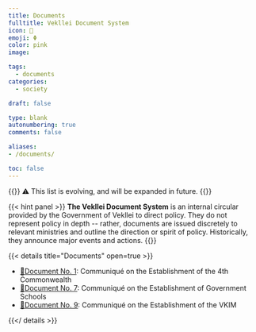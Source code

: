 ```yaml
---
title: Documents
fulltitle: Vekllei Document System
icon: 📄
emoji: Φ
color: pink
image: 

tags: 
  - documents
categories:
  - society

draft: false

type: blank
autonumbering: true
comments: false

aliases:
- /documents/

toc: false
---
```

{{<hint>}}
<span class="smallicon" style="font-size: 14px;">⚠️</span> This list is evolving, and will be expanded in future.
{{</hint>}}

{{< hint panel >}}
**The Vekllei Document System** is an internal circular provided by the Government of Vekllei to direct policy. They do not represent policy in depth -- rather, documents are issued discretely to relevant ministries and outline the direction or spirit of policy. Historically, they announce major events and actions.
{{</hint>}}

{{< details title="Documents" open=true >}}
- <a href="/files/documents/1.pdf"><span class="navicon">📄</span>Document No. 1</a>: Communiqué on the Establishment of the 4th Commonwealth
- <a href="/files/documents/7.pdf"><span class="navicon">📄</span>Document No. 7</a>: Communiqué on the Establishment of Government Schools
- <a href="/files/documents/9.pdf"><span class="navicon">📄</span>Document No. 9</a>: Communiqué on the Establishment of the VKIM


{{</ details >}}